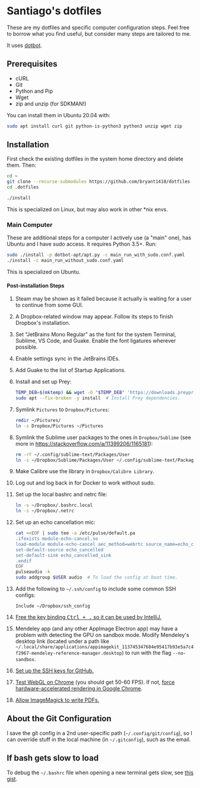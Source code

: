 # Santiago's dotfiles

These are my dotfiles and specific computer configuration steps. Feel free to borrow what you find useful, but consider many steps are tailored to me.

It uses [dotbot](https://github.com/anishathalye/dotbot).

## Prerequisites

* cURL
* Git
* Python and Pip
* Wget
* zip and unzip (for SDKMAN!)

You can install them in Ubuntu 20.04 with:

```bash
sudo apt install curl git python-is-python3 python3 unzip wget zip
```

## Installation

First check the existing dotfiles in the system home directory and delete them. Then:

```bash
cd ~
git clone --recurse-submodules https://github.com/bryant1410/dotfiles
cd .dotfiles

./install
```

This is specialized on Linux, but may also work in other \*nix envs.

### Main Computer

These are additional steps for a computer I actively use (a "main" one), has Ubuntu and I have sudo access. It requires Python 3.5+. Run:

```bash
sudo ./install -p dotbot-apt/apt.py -c main_run_with_sudo.conf.yaml
./install -c main_run_without_sudo.conf.yaml
```

This is specialized on Ubuntu.

#### Post-installation Steps

1. Steam may be shown as it failed because it actually is waiting for a user to continue from some GUI.

2. A Dropbox-related window may appear. Follow its steps to finish Dropbox's installation.

3. Set "JetBrains Mono Regular" as the font for the system Terminal, Sublime, VS Code, and Guake. Enable the font ligatures wherever possible.

4. Enable settings sync in the JetBrains IDEs.

5. Add Guake to the list of Startup Applications.

6. Install and set up Prey:

    ```bash
    TEMP_DEB=$(mktemp) && wget -O "$TEMP_DEB" 'https://downloads.preyproject.com/prey-client-releases/node-client/1.9.9/prey_1.9.9_amd64.deb' && sudo dpkg --skip-same-version -i "$TEMP_DEB" && rm -f "$TEMP_DEB"
    sudo apt --fix-broken -y install  # Install Prey dependencies.
    ```

7. Symlink `Pictures` to `Dropbox/Pictures`:

    ```bash
    rmdir ~/Pictures/
    ln -s Dropbox/Pictures ~/Pictures
    ```

8. Symlink the Sublime user packages to the ones in `Dropbox/Sublime` (see more in https://stackoverflow.com/a/11399206/1165181):

    ```bash
    rm -rf ~/.config/sublime-text/Packages/User
    ln -s ~/Dropbox/Sublime/Packages/User ~/.config/sublime-text/Packages/User
    ```

9. Make Calibre use the library in `Dropbox/Calibre Library`.

10. Log out and log back in for Docker to work without sudo.

11. Set up the local bashrc and netrc file:

    ```bash
    ln -s ~/Dropbox/.bashrc.local
    ln -s ~/Dropbox/.netrc
    ```

12. Set up an echo cancellation mic:

    ```bash
    cat <<EOF | sudo tee -a /etc/pulse/default.pa
    .ifexists module-echo-cancel.so
    load-module module-echo-cancel aec_method=webrtc source_name=echo_cancelled source_properties=device.description=EchoCancelled sink_name=echo_cancelled_sink
    set-default-source echo_cancelled
    set-default-sink echo_cancelled_sink
    .endif
    EOF
    pulseaudio -k
    sudo addgroup $USER audio  # To load the config at boot time.
    ```

13. Add the following to `~/.ssh/config` to include some common SSH configs:

    ```ssh-config
    Include ~/Dropbox/ssh_config
    ```

14. [Free the key binding <kbd>Ctrl + .</kbd> so it can be used by IntelliJ.](https://askubuntu.com/a/1404462/342057)

15. Mendeley app (and any other AppImage Electron app) may have a problem with detecting the GPU on sandbox mode. Modify Mendeley's desktop link (located under a path like `~/.local/share/applications/appimagekit_113745347684e95417b93e5a7c4f2967-mendeley-reference-manager.desktop`) to run with the flag `--no-sandbox`.

16. [Set up the SSH keys for GitHub.](https://docs.github.com/en/authentication/connecting-to-github-with-ssh)

17. [Test WebGL on Chrome](https://webglsamples.org/aquarium/aquarium.html) (you should get 50-60 FPS). If not, [force hardware-accelerated rendering in Google Chrome](https://askubuntu.com/questions/299345/how-to-enable-webgl-in-chrome-on-ubuntu).

18. [Allow ImageMagick to write PDFs.](https://stackoverflow.com/a/53180170/1165181)

## About the Git Configuration

I save the git config in a 2nd user-specific path (`~/.config/git/config`), so I can override stuff in the local machine (in `~/.gitconfig`), such as the email. 

## If bash gets slow to load

To debug the `~/.bashrc` file when opening a new terminal gets slow, see [this gist](https://gist.github.com/bryant1410/fa9c595c599afa763f055ee72b2f7944).
